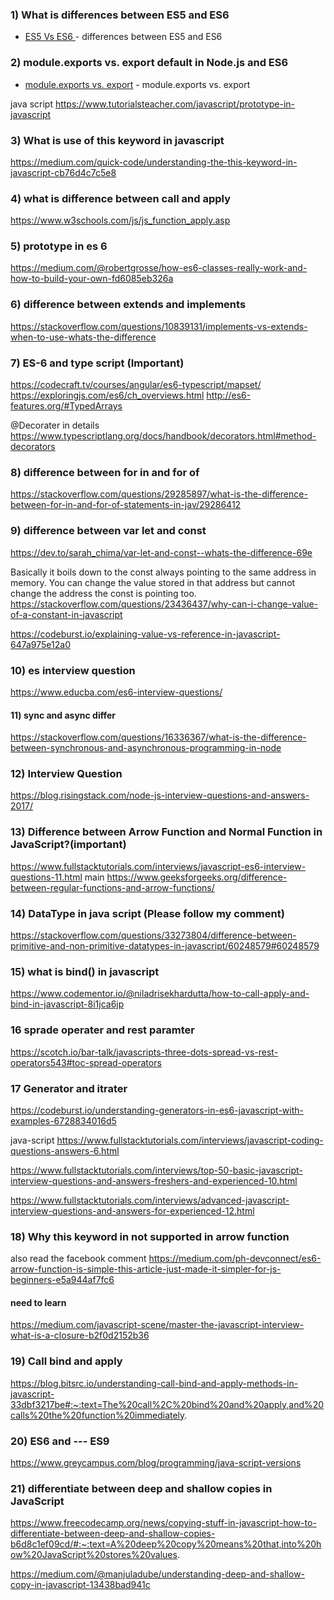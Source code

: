 ### 1) What is differences between ES5 and ES6 

* [ES5 Vs ES6 ](https://engineering.carsguide.com.au/es5-vs-es6-syntax-6c8350fa6998) - differences between ES5 and ES6

### 2) module.exports vs. export default in Node.js and ES6

* [module.exports vs. export](https://stackoverflow.com/questions/40294870/module-exports-vs-export-default-in-node-js-and-es6) - module.exports vs. export

java script
https://www.tutorialsteacher.com/javascript/prototype-in-javascript

### 3) What is use of this keyword in javascript
https://medium.com/quick-code/understanding-the-this-keyword-in-javascript-cb76d4c7c5e8

### 4) what is difference between call and apply
https://www.w3schools.com/js/js_function_apply.asp

### 5) prototype in es 6
https://medium.com/@robertgrosse/how-es6-classes-really-work-and-how-to-build-your-own-fd6085eb326a

### 6) difference between extends and implements
https://stackoverflow.com/questions/10839131/implements-vs-extends-when-to-use-whats-the-difference

### 7) ES-6 and type script (Important)
https://codecraft.tv/courses/angular/es6-typescript/mapset/
https://exploringjs.com/es6/ch_overviews.html
http://es6-features.org/#TypedArrays

@Decorater in details
https://www.typescriptlang.org/docs/handbook/decorators.html#method-decorators

### 8) difference between for in and for of 
https://stackoverflow.com/questions/29285897/what-is-the-difference-between-for-in-and-for-of-statements-in-jav/29286412

### 9) difference between var let and const 
https://dev.to/sarah_chima/var-let-and-const--whats-the-difference-69e

Basically it boils down to the const always pointing to the same address in memory. You can change the value stored in that address but cannot change the address the const is pointing too.
https://stackoverflow.com/questions/23436437/why-can-i-change-value-of-a-constant-in-javascript

https://codeburst.io/explaining-value-vs-reference-in-javascript-647a975e12a0

### 10) es interview question
https://www.educba.com/es6-interview-questions/

#### 11) sync and async differ 
https://stackoverflow.com/questions/16336367/what-is-the-difference-between-synchronous-and-asynchronous-programming-in-node

### 12) Interview Question 
https://blog.risingstack.com/node-js-interview-questions-and-answers-2017/

### 13)  Difference between Arrow Function and Normal Function in JavaScript?(important)
https://www.fullstacktutorials.com/interviews/javascript-es6-interview-questions-11.html
main
https://www.geeksforgeeks.org/difference-between-regular-functions-and-arrow-functions/

### 14) DataType in java script  (Please follow my comment)
https://stackoverflow.com/questions/33273804/difference-between-primitive-and-non-primitive-datatypes-in-javascript/60248579#60248579

### 15) what is bind() in javascript
https://www.codementor.io/@niladrisekhardutta/how-to-call-apply-and-bind-in-javascript-8i1jca6jp

### 16 sprade operater and rest paramter
https://scotch.io/bar-talk/javascripts-three-dots-spread-vs-rest-operators543#toc-spread-operators

### 17 Generator and itrater
https://codeburst.io/understanding-generators-in-es6-javascript-with-examples-6728834016d5

java-script
https://www.fullstacktutorials.com/interviews/javascript-coding-questions-answers-6.html

https://www.fullstacktutorials.com/interviews/top-50-basic-javascript-interview-questions-and-answers-freshers-and-experienced-10.html

https://www.fullstacktutorials.com/interviews/advanced-javascript-interview-questions-and-answers-for-experienced-12.html

### 18) Why this keyword in not supported in arrow function 
also read the facebook comment 
https://medium.com/ph-devconnect/es6-arrow-function-is-simple-this-article-just-made-it-simpler-for-js-beginners-e5a944af7fc6


#### need to learn
https://medium.com/javascript-scene/master-the-javascript-interview-what-is-a-closure-b2f0d2152b36

### 19) Call bind and apply
https://blog.bitsrc.io/understanding-call-bind-and-apply-methods-in-javascript-33dbf3217be#:~:text=The%20call%2C%20bind%20and%20apply,and%20calls%20the%20function%20immediately.

### 20) ES6 and --- ES9
https://www.greycampus.com/blog/programming/java-script-versions

### 21) differentiate between deep and shallow copies in JavaScript
https://www.freecodecamp.org/news/copying-stuff-in-javascript-how-to-differentiate-between-deep-and-shallow-copies-b6d8c1ef09cd/#:~:text=A%20deep%20copy%20means%20that,into%20how%20JavaScript%20stores%20values.

https://medium.com/@manjuladube/understanding-deep-and-shallow-copy-in-javascript-13438bad941c
